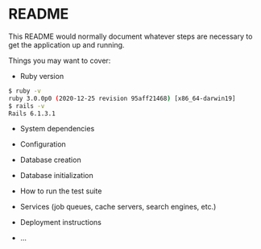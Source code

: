 # README

This README would normally document whatever steps are necessary to get the
application up and running.

Things you may want to cover:

* Ruby version
```bash
$ ruby -v
ruby 3.0.0p0 (2020-12-25 revision 95aff21468) [x86_64-darwin19]
$ rails -v
Rails 6.1.3.1
```

* System dependencies

* Configuration

* Database creation

* Database initialization

* How to run the test suite

* Services (job queues, cache servers, search engines, etc.)

* Deployment instructions

* ...

